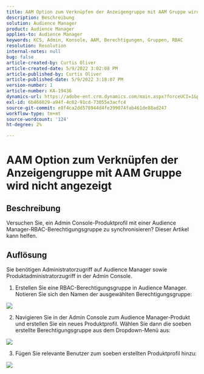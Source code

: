 ```yaml
---
title: AAM Option zum Verknüpfen der Anzeigengruppe mit AAM Gruppe wird nicht angezeigt
description: Beschreibung
solution: Audience Manager
product: Audience Manager
applies-to: Audience Manager
keywords: KCS, Admin, Konsole, AAM, Berechtigungen, Gruppen, RBAC
resolution: Resolution
internal-notes: null
bug: false
article-created-by: Curtis Oliver
article-created-date: 5/9/2022 3:02:08 PM
article-published-by: Curtis Oliver
article-published-date: 5/9/2022 3:18:07 PM
version-number: 1
article-number: KA-19436
dynamics-url: https://adobe-ent.crm.dynamics.com/main.aspx?forceUCI=1&pagetype=entityrecord&etn=knowledgearticle&id=fd12a1fd-a8cf-ec11-a7b5-00224809c196
exl-id: 6b466029-a94f-4c02-91cd-73055e3acfc4
source-git-commit: e8f4ca2dd578944d4fe399074fab461de88ad247
workflow-type: tm+mt
source-wordcount: '124'
ht-degree: 2%

---
```


# AAM Option zum Verknüpfen der Anzeigengruppe mit AAM Gruppe wird nicht angezeigt

## Beschreibung


Versuchen Sie, ein Admin Console-Produktprofil mit einer Audience Manager-RBAC-Berechtigungsgruppe zu synchronisieren? Dieser Artikel kann helfen.


## Auflösung


Sie benötigen Administratorzugriff auf Audience Manager sowie Produktadministratorzugriff in der Admin Console.



1) Erstellen Sie eine RBAC-Berechtigungsgruppe in Audience Manager. Notieren Sie sich den Namen der ausgewählten Berechtigungsgruppe:

![](assets/5a5b40de-a9cf-ec11-a7b5-00224809c196.png)

2) Navigieren Sie in der Admin Console zum Audience Manager-Produkt und erstellen Sie ein neues Produktprofil. Wählen Sie dann die soeben erstellte Berechtigungsgruppe aus dem Dropdown-Menü aus:

![](assets/2689da02-aacf-ec11-a7b5-00224809c196.png)

3) Fügen Sie relevante Benutzer zum soeben erstellten Produktprofil hinzu:

![](assets/6a896e46-aacf-ec11-a7b5-00224809c196.png)
